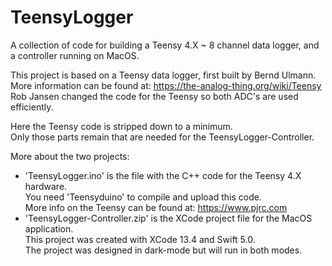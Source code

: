 # TeensyLogger
A collection of code for building a Teensy 4.X ~ 8 channel data logger, and a controller running on MacOS.

  This project is based on a Teensy data logger, first built by Bernd Ulmann. \
  More information can be found at: https://the-analog-thing.org/wiki/Teensy  \
  Rob Jansen changed the code for the Teensy so both ADC's are used efficiently.
  
  Here the Teensy code is stripped down to a minimum. \
  Only those parts remain that are needed for the TeensyLogger-Controller.
  
  More about the two projects: 
  *   'TeensyLogger.ino' is the file with the C++ code for the Teensy 4.X hardware. \
      You need 'Teensyduino' to compile and upload this code. \
      More info on the Teensy can be found at: https://www.pjrc.com 
  *   'TeensyLogger-Controller.zip' is the XCode project file for the MacOS application. \
      This project was created with XCode 13.4 and Swift 5.0. \
      The project was designed in dark-mode but will run in both modes. 
      
